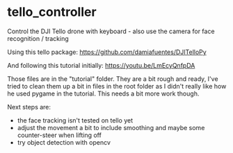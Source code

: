 # tello_controller
Control the DJI Tello drone with keyboard - also use the camera for face recognition / tracking

Using this tello package: https://github.com/damiafuentes/DJITelloPy

And following this tutorial initially: https://youtu.be/LmEcyQnfpDA


Those files are in the "tutorial" folder. They are a bit rough and ready, I've tried to clean them up a bit in files in the root folder as I didn't really like how he used pygame in the tutorial. This needs a bit more work though.

Next steps are:
- the face tracking isn't tested on tello yet
- adjust the movement a bit to include smoothing and maybe some counter-steer when lifting off
- try object detection with opencv

